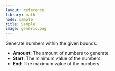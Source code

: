 ```yaml
---
layout: reference
library: math
node: sample
title: Sample
image: generic.png
---
```

Generate numbers within the given bounds.

* **Amount**: The amount of numbers to generate.
* **Start**: The minimum value of the numbers.
* **End**: The maximum value of the numbers.
